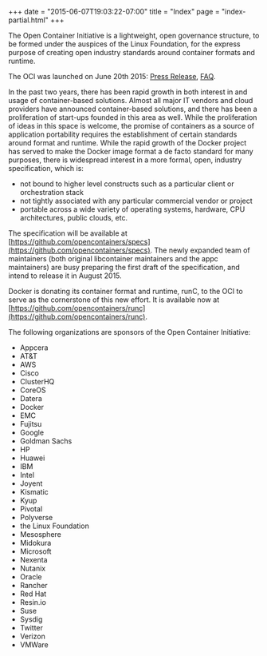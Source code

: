 +++
date = "2015-06-07T19:03:22-07:00"
title = "Index"
page = "index-partial.html"
+++

The Open Container Initiative is a lightweight, open governance structure, to be formed under the auspices of the Linux Foundation, for the express purpose of creating open industry standards around container formats and runtime.

The OCI was launched on June 20th 2015: [Press Release](/pressrelease), [FAQ](/faq).

In the past two years, there has been rapid growth in both interest in and usage of container-based solutions. Almost all major IT vendors and cloud providers have announced container-based solutions, and there has been a proliferation of start-ups founded in this area as well. While the proliferation of ideas in this space is welcome, the promise of containers as a source of application portability requires the establishment of certain standards around format and runtime. While the rapid growth of the Docker project has served to make the Docker image format a de facto standard for many purposes, there is widespread interest in a more formal, open, industry specification, which is:

* not bound to higher level constructs such as a particular client or orchestration stack
* not tightly associated with any particular commercial vendor or project
* portable across a wide variety of operating systems, hardware, CPU architectures, public clouds, etc.

The specification will be available at [https://github.com/opencontainers/specs](https://github.com/opencontainers/specs). The newly expanded team of maintainers (both original libcontainer maintainers and the appc maintainers) are busy preparing the first draft of the specification, and intend to release it in August 2015.

Docker is donating its container format and runtime, runC, to the OCI to serve as the cornerstone of this new effort. It is available now  at [https://github.com/opencontainers/runc](https://github.com/opencontainers/runc).

The following organizations are sponsors of the Open Container Initiative:

* Appcera
* AT&T
* AWS
* Cisco
* ClusterHQ
* CoreOS
* Datera
* Docker
* EMC
* Fujitsu
* Google
* Goldman Sachs
* HP
* Huawei
* IBM
* Intel
* Joyent
* Kismatic
* Kyup
* Pivotal
* Polyverse
* the Linux Foundation
* Mesosphere
* Midokura
* Microsoft
* Nexenta
* Nutanix
* Oracle
* Rancher
* Red Hat
* Resin.io
* Suse
* Sysdig
* Twitter
* Verizon
* VMWare
